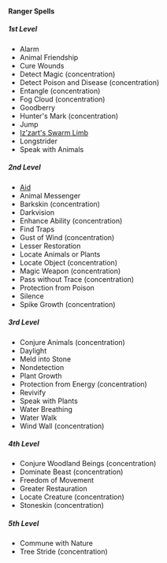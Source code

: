 #### Ranger Spells
<!-- Since Rangers don't have ritual casting, ritual spells are not marked as such. -->

##### 1st Level
- Alarm
- Animal Friendship
- Cure Wounds
- Detect Magic (concentration)
- Detect Poison and Disease (concentration)
- Entangle (concentration)
- Fog Cloud (concentration)
- Goodberry
- Hunter's Mark (concentration)
- Jump
- [Iz’zart's Swarm Limb](#Izzarts_Swarm_Limb_izzarts_swarm_limb)
- Longstrider
- Speak with Animals

##### 2nd Level
- [Aid](#Aid_aid)
- Animal Messenger
- Barkskin (concentration)
- Darkvision
- Enhance Ability (concentration)
- Find Traps
- Gust of Wind (concentration)
- Lesser Restoration
- Locate Animals or Plants
- Locate Object (concentration)
- Magic Weapon (concentration)
- Pass without Trace (concentration)
- Protection from Poison
- Silence
- Spike Growth (concentration)

##### 3rd Level
- Conjure Animals (concentration)
- Daylight
- Meld into Stone
- Nondetection
- Plant Growth
- Protection from Energy (concentration)
- Revivify
- Speak with Plants
- Water Breathing
- Water Walk
- Wind Wall (concentration)

##### 4th Level
- Conjure Woodland Beings (concentration)
- Dominate Beast (concentration)
- Freedom of Movement
- Greater Restauration
- Locate Creature (concentration)
- Stoneskin (concentration)

##### 5th Level
- Commune with Nature
- Tree Stride (concentration)
